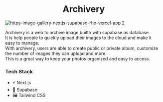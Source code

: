 <h1 align="center">
  Archivery
</h1>


![https-image-gallery-nextjs-supabase-rho-vercel-app 2](https://user-images.githubusercontent.com/62229971/211145516-4de11561-e248-45cc-8980-da0a3522394e.png)

Archivery is a web to archive image builth with supabase as database.
<br/>
It is help people to quickly upload their images to the cloud and make it easy to manage.
<br/>
With archivery, users are able to create public or private album, customize the number of images they can upload and more. <br/>
This is a great way to keep your photos organized and easy to access.

### Tech Stack
 - ⚡ Next.js
 - 📁 Supabase
 - 🖼️ Tailwind CSS
